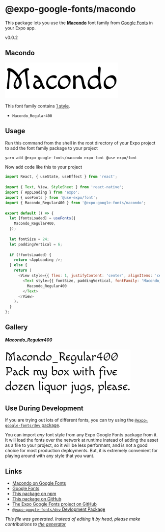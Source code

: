 # @expo-google-fonts/macondo

This package lets you use the [**Macondo**](https://fonts.google.com/specimen/Macondo) font family from [Google Fonts](https://fonts.google.com/) in your Expo app.

v0.0.2

## Macondo

![Macondo](./font-family.png)

This font family contains [1 style](#gallery).

- `Macondo_Regular400`

## Usage

Run this command from the shell in the root directory of your Expo project to add the font family package to your project
```sh
yarn add @expo-google-fonts/macondo expo-font @use-expo/font
```

Now add code like this to your project
```js
import React, { useState, useEffect } from 'react';

import { Text, View, StyleSheet } from 'react-native';
import { AppLoading } from 'expo';
import { useFonts } from '@use-expo/font';
import { Macondo_Regular400 } from '@expo-google-fonts/macondo';

export default () => {
  let [fontsLoaded] = useFonts({
    Macondo_Regular400,
  });

  let fontSize = 24;
  let paddingVertical = 6;

  if (!fontsLoaded) {
    return <AppLoading />;
  } else {
    return (
      <View style={{ flex: 1, justifyContent: 'center', alignItems: 'center' }}>
        <Text style={{ fontSize, paddingVertical, fontFamily: 'Macondo_Regular400' }}>
          Macondo_Regular400
        </Text>
      </View>
    );
  }
};

```

## Gallery

##### Macondo_Regular400
![Macondo_Regular400](./ecbf710a53864dd6307e2422a043a2a6904563df10226e7278fea2ef2d293dbd.ttf.png)


## Use During Development

If you are trying out lots of different fonts, you can try using the [`@expo-google-fonts/dev` package](https://www.npmjs.com/package/@expo-google-fonts/dev).

You can import *any* font style from any Expo Google Fonts package from it. It will load the fonts
over the network at runtime instead of adding the asset as a file to your project, so it will be 
less performant, and is not a good choice for most production deployments. But, it is extremely convenient
for playing around with any style that you want.

## Links

- [Macondo on Google Fonts](https://fonts.google.com/specimen/Macondo)
- [Google Fonts](https://fonts.google.com/)
- [This package on npm](https://www.npmjs.com/package/@expo-google-fonts/macondo)
- [This package on GitHub](https://github.com/expo/google-fonts/tree/master/font-packages/macondo)
- [The Expo Google Fonts project on GitHub](https://github.com/expo/google-fonts)
- [`@expo-google-fonts/dev` Devlopment Package](https://github.com/expo/google-fonts/tree/master/font-packages/dev)


*This file was generated. Instead of editing it by head, please make contributions to [the generator](https://github.com/expo/google-fonts/tree/master/packages/generator)*
